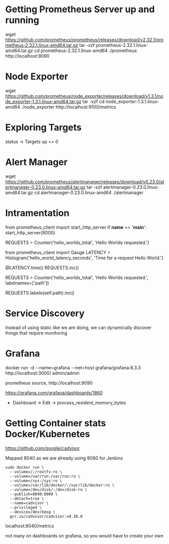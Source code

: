 # Getting Prometheus Server up and running
wget https://github.com/prometheus/prometheus/releases/download/v2.32.1/prometheus-2.32.1.linux-amd64.tar.gz
tar -xzf prometheus-2.32.1.linux-amd64.tar.gz
cd prometheus-2.32.1.linux-amd64
./prometheus
http://localhost:9090

# Node Exporter
wget https://github.com/prometheus/node_exporter/releases/download/v1.3.1/node_exporter-1.3.1.linux-amd64.tar.gz
tar -xzf
cd node_exporter-1.3.1.linux-amd64
./node_exporter
http://localhost:9100/metrics

# Exploring Targets
status -> Targets
up == 0

# Alert Manager
wget https://github.com/prometheus/alertmanager/releases/download/v0.23.0/alertmanager-0.23.0.linux-amd64.tar.gz
tar -xzf alertmanager-0.23.0.linux-amd64.tar.gz
cd alertmanager-0.23.0.linux-amd64
./alertmanager

# Intramentation
from prometheus_client import start_http_server
if __name__ == '__main__':
    start_http_server(8000)

REQUESTS = Counter('hello_worlds_total',
'Hello Worlds requested.')


from prometheus_client import Gauge
LATENCY = Histogram('hello_world_latency_seconds',
'Time for a request Hello World.')

@LATENCY.time()
REQUESTS.inc()

REQUESTS = Counter('hello_worlds_total',
'Hello Worlds requested.',
labelnames=['path'])

REQUESTS.labels(self.path).inc()

# Service Discovery
Instead of using static like we are doing, we can dynamically discover things that require monitoring


# Grafana
docker run -d --name=grafana --net=host grafana/grafana:8.3.3
http://localhost:3000/
admin/admin

prometheus source, http://localhost:9090

https://grafana.com/grafana/dashboards/1860


+ Dashboard -> Edit ->
process_resident_memory_bytes



# Getting Container stats Docker/Kubernetes
https://github.com/google/cadvisor

Mapped 8040 as we are already using 8080 for Jenkins
```
sudo docker run \
  --volume=/:/rootfs:ro \
  --volume=/var/run:/var/run:ro \
  --volume=/sys:/sys:ro \
  --volume=/var/lib/docker/:/var/lib/docker:ro \
  --volume=/dev/disk/:/dev/disk:ro \
  --publish=8040:8080 \
  --detach=true \
  --name=cadvisor \
  --privileged \
  --device=/dev/kmsg \
  gcr.io/cadvisor/cadvisor:v0.36.0
```

localhost:8040/metrics

not many on dashboards on grafana, so you would have to create your own